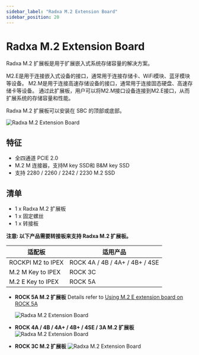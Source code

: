 ```yaml
---
sidebar_label: "Radxa M.2 Extension Board"
sidebar_position: 20
---
```


# Radxa M.2 Extension Board

Radxa M.2 扩展板是用于扩展嵌入式系统存储容量的解决方案。

M2.E是用于连接嵌入式设备的接口，通常用于连接存储卡、WiFi模块、蓝牙模块等设备。 M2.M是用于连接高速存储设备的接口，通常用于连接固态硬盘、高速存储卡等设备。 通过此扩展板，用户可以将M2.M接口设备连接到M2.E接口，从而扩展系统的存储容量和性能。

Radxa M.2 扩展板可以安装在 SBC 的顶部或底部。

![Radxa M.2 Extension Board](/img/accessories/m2-extension-1.webp)

## 特征

- 全四通道 PCIE 2.0
- M.2 M 连接器，支持M key SSD和 B&M key SSD
- 支持 2280 / 2260 / 2242 / 2230 M.2 SSD

## 清单

- 1 x Radxa M.2 扩展板
- 1 x 固定螺丝
- 1 x 转接板

**注意꞉ 以下产品需要转接板来支持 Radxa M.2 扩展板。**

| 适配板            | 适用产品                       |
| ----------------- | ------------------------------ |
| ROCKPI M2 to IPEX | ROCK 4A / 4B / 4A+ / 4B+ / 4SE |
| M.2 M Key to IPEX | ROCK 3C                        |
| M.2 E Key to IPEX | ROCK 5A                        |

- **ROCK 5A M.2 扩展板**
  Details refer to [Using M.2 E extension board on ROCK 5A](/rock5/rock5a/accessories-guides/m.2-extension-board)

  ![Radxa M.2 Extension Board](/img/accessories/m2-extension-2.webp)

- **ROCK 4A / 4B / 4A+ / 4B+ / 4SE / 3A M.2 扩展板**
  ![Radxa M.2 Extension Board](/img/accessories/m2-extension-3.webp)

- **ROCK 3C M.2 扩展板**
  ![Radxa M.2 Extension Board](/img/accessories/m2-extension-4.webp)
